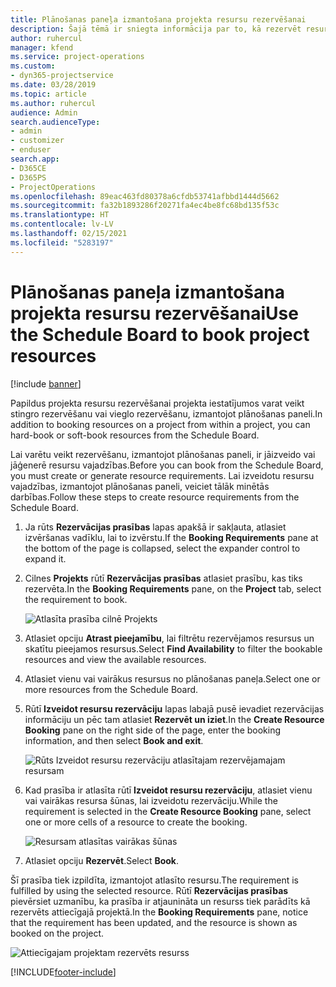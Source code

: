 ```yaml
---
title: Plānošanas paneļa izmantošana projekta resursu rezervēšanai
description: Šajā tēmā ir sniegta informācija par to, kā rezervēt resursus.
author: ruhercul
manager: kfend
ms.service: project-operations
ms.custom:
- dyn365-projectservice
ms.date: 03/28/2019
ms.topic: article
ms.author: ruhercul
audience: Admin
search.audienceType:
- admin
- customizer
- enduser
search.app:
- D365CE
- D365PS
- ProjectOperations
ms.openlocfilehash: 89eac463fd80378a6cfdb53741afbbd1444d5662
ms.sourcegitcommit: fa32b1893286f20271fa4ec4be8fc68bd135f53c
ms.translationtype: HT
ms.contentlocale: lv-LV
ms.lasthandoff: 02/15/2021
ms.locfileid: "5283197"
---
```

# <a name="use-the-schedule-board-to-book-project-resources"></a><span data-ttu-id="99924-103">Plānošanas paneļa izmantošana projekta resursu rezervēšanai</span><span class="sxs-lookup"><span data-stu-id="99924-103">Use the Schedule Board to book project resources</span></span>

[!include [banner](../includes/psa-now-project-operations.md)]

<span data-ttu-id="99924-104">Papildus projekta resursu rezervēšanai projekta iestatījumos varat veikt stingro rezervēšanu vai vieglo rezervēšanu, izmantojot plānošanas paneli.</span><span class="sxs-lookup"><span data-stu-id="99924-104">In addition to booking resources on a project from within a project, you can hard-book or soft-book resources from the Schedule Board.</span></span>

<span data-ttu-id="99924-105">Lai varētu veikt rezervēšanu, izmantojot plānošanas paneli, ir jāizveido vai jāģenerē resursu vajadzības.</span><span class="sxs-lookup"><span data-stu-id="99924-105">Before you can book from the Schedule Board, you must create or generate resource requirements.</span></span> <span data-ttu-id="99924-106">Lai izveidotu resursu vajadzības, izmantojot plānošanas paneli, veiciet tālāk minētās darbības.</span><span class="sxs-lookup"><span data-stu-id="99924-106">Follow these steps to create resource requirements from the Schedule Board.</span></span>

1. <span data-ttu-id="99924-107">Ja rūts **Rezervācijas prasības** lapas apakšā ir sakļauta, atlasiet izvēršanas vadīklu, lai to izvērstu.</span><span class="sxs-lookup"><span data-stu-id="99924-107">If the **Booking Requirements** pane at the bottom of the page is collapsed, select the expander control to expand it.</span></span>
2. <span data-ttu-id="99924-108">Cilnes **Projekts** rūtī **Rezervācijas prasības** atlasiet prasību, kas tiks rezervēta.</span><span class="sxs-lookup"><span data-stu-id="99924-108">In the **Booking Requirements** pane, on the **Project** tab, select the requirement to book.</span></span>

    ![Atlasīta prasība cilnē Projekts](media/Resource-Management-image73.png)

3. <span data-ttu-id="99924-110">Atlasiet opciju **Atrast pieejamību**, lai filtrētu rezervējamos resursus un skatītu pieejamos resursus.</span><span class="sxs-lookup"><span data-stu-id="99924-110">Select **Find Availability** to filter the bookable resources and view the available resources.</span></span> 
4. <span data-ttu-id="99924-111">Atlasiet vienu vai vairākus resursus no plānošanas paneļa.</span><span class="sxs-lookup"><span data-stu-id="99924-111">Select one or more resources from the Schedule Board.</span></span> 
5. <span data-ttu-id="99924-112">Rūtī **Izveidot resursu rezervāciju** lapas labajā pusē ievadiet rezervācijas informāciju un pēc tam atlasiet **Rezervēt un iziet**.</span><span class="sxs-lookup"><span data-stu-id="99924-112">In the **Create Resource Booking** pane on the right side of the page, enter the booking information, and then select **Book and exit**.</span></span>

    ![Rūts Izveidot resursu rezervāciju atlasītajam rezervējamajam resursam](media/Resource-Management-image74.png)

6. <span data-ttu-id="99924-114">Kad prasība ir atlasīta rūtī **Izveidot resursu rezervāciju**, atlasiet vienu vai vairākas resursa šūnas, lai izveidotu rezervāciju.</span><span class="sxs-lookup"><span data-stu-id="99924-114">While the requirement is selected in the **Create Resource Booking** pane, select one or more cells of a resource to create the booking.</span></span>

    ![Resursam atlasītas vairākas šūnas](media/Resource-Management-image75.png)

7. <span data-ttu-id="99924-116">Atlasiet opciju **Rezervēt**.</span><span class="sxs-lookup"><span data-stu-id="99924-116">Select **Book**.</span></span>

<span data-ttu-id="99924-117">Šī prasība tiek izpildīta, izmantojot atlasīto resursu.</span><span class="sxs-lookup"><span data-stu-id="99924-117">The requirement is fulfilled by using the selected resource.</span></span> <span data-ttu-id="99924-118">Rūtī **Rezervācijas prasības** pievērsiet uzmanību, ka prasība ir atjaunināta un resurss tiek parādīts kā rezervēts attiecīgajā projektā.</span><span class="sxs-lookup"><span data-stu-id="99924-118">In the **Booking Requirements** pane, notice that the requirement has been updated, and the resource is shown as booked on the project.</span></span>

![Attiecīgajam projektam rezervēts resurss](media/Resource-Management-image76.png)


[!INCLUDE[footer-include](../includes/footer-banner.md)]
